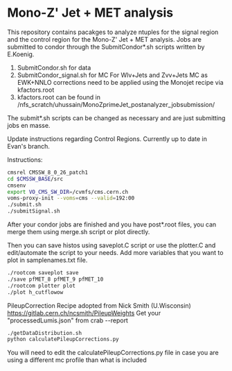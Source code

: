 # Mono-Z' Jet + MET analysis

This repository contains pacakges to analyze ntuples for the signal region and the control region 
for the Mono-Z' Jet + MET analysis.
Jobs are submitted to condor through the SubmitCondor*.sh scripts written by E.Koenig.
1) SubmitCondor.sh for data
2) SubmitCondor_signal.sh for MC
For Wlv+Jets and Zvv+Jets MC as EWK+NNLO corrections need to be applied 
using the Monojet recipe via kfactors.root
4) kfactors.root can be found in /nfs_scratch/uhussain/MonoZprimeJet_postanalyzer_jobsubmission/ 

The submit*.sh scripts can be changed as necessary and are just submitting jobs en masse.

Update instructions regarding Control Regions. Currently up to date in Evan's branch.

Instructions:

```bash
cmsrel CMSSW_8_0_26_patch1
cd $CMSSW_BASE/src
cmsenv
export VO_CMS_SW_DIR=/cvmfs/cms.cern.ch
voms-proxy-init --voms=cms --valid=192:00
./submit.sh
./submitSignal.sh
```


After your condor jobs are finished and you have post*.root files, you can merge them using merge.sh script or plot directly.
      
Then you can save histos using saveplot.C script or use the plotter.C and edit/automate the script to your needs.
Add more variables that you want to plot in samplenames.txt file.

```bash
./rootcom saveplot save
./save pfMET_8 pfMET_9 pfMET_10
./rootcom plotter plot
./plot h_cutflowow
```

PileupCorrection Recipe adopted from Nick Smith (U.Wisconsin)
https://gitlab.cern.ch/ncsmith/PileupWeights
Get your "processedLumis.json" from crab --report
```bash
./getDataDistribution.sh
python calculatePileupCorrections.py
```
You will need to edit the calculatePileupCorrections.py file in case you are using a different mc profile than what is included
